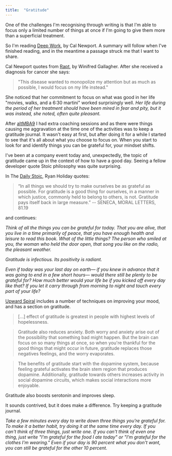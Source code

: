 ```yaml
---
title:  "Gratitude"
---
```


One of the challenges I'm recognising through writing is that I'm able to focus only a limited number of things at once if I'm going to give them more than a superficial treatment. 

So I'm reading [Deep Work](https://www.amazon.com//dp/1455586692/), by Cal Newport. A summary will follow when I've finished reading, and in the meantime a passage struck me that I want to share.

Cal Newport quotes from [Rapt](https://www.amazon.com//dp/0143116908/), by Winifred Gallagher. After  she received a diagnosis for cancer she says: 

> "This disease wanted to monopolize my attention but as much as possible, I would focus on my life instead." 

She noticed that her commitment to focus on what was good in her life "movies, walks, and a 6:30 martini" worked surprisingly well. _Her life during the period of her treatment should have been mired in fear and pity, but it was instead, she noted, often quite pleasant._

After [altMBA9](https://altmba.com/) I had extra coaching sessions and as there were things causing me aggravation at the time one of the activities was to keep a gratitude journal. It wasn't easy at first, but after doing it for a while I started to see that it's all about what you choose to focus on. When you start to look for and identify things you can be grateful for, your mindset shifts.

I've been at a company event today and, unexpectedly, the topic of gratitude came up in the context of how to have a good day. Seeing a fellow developer quote Stoic philosophy was quite surprising.

In The [Daily Stoic](https://www.amazon.com/dp/0735211736/), Ryan Holiday quotes:

> “In all things we should try to make ourselves be as grateful as possible. For gratitude is a good thing for ourselves, in a manner in which justice, commonly held to belong to others, is not. Gratitude pays itself back in large measure.” -- SENECA, MORAL LETTERS, 81.19

and continues:

_Think of all the things you can be grateful for today. That you are alive, that you live in a time primarily of peace, that you have enough health and leisure to read this book. What of the little things? The person who smiled at you, the woman who held the door open, that song you like on the radio, the pleasant weather._

_Gratitude is infectious. Its positivity is radiant._

_Even if today was your last day on earth— if you knew in advance that it was going to end in a few short hours— would there still be plenty to be grateful for? How much better would your life be if you kicked off every day like that? If you let it carry through from morning to night and touch every part of your life?_

[Upward Spiral](https://www.amazon.com/dp/1626251207/) includes a number of techniques on improving your mood, and has a section on gratitude. 

> [...] effect of gratitude is greatest in people with highest levels of hopelessness. 

> Gratitude also reduces anxiety. Both worry and anxiety arise out of the possibility that something bad might happen. But the brain can focus on so many things at once, so when you're thankful for the good things that might occur in future, gratitude replaces those negatives feelings, and the worry evaporates.

> The benefits of gratitude start with the dopamine system, because feeling grateful activates the brain stem region that produces dopamine. Additionally, gratitude towards others increases activity in social dopamine circuits, which makes social interactions more enjoyable. 

Gratitude also boosts serotonin and improves sleep.

It sounds contrived, but it does make a difference. Try keeping a gratitude journal. 

_Take a few minutes every day to write down three things you're grateful for. To make it a better habit, try doing it at the same time every day. If you can't think of three things, just write one. If you can't think of even one thing, just write "I'm grateful for the food I ate today" or "I'm grateful for the clothes I'm wearing." Even if your day is 90 percent what you don't want, you can still be grateful for the other 10 percent._



